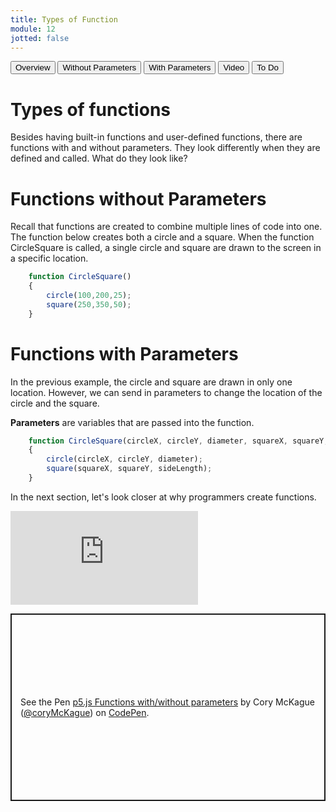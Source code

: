 ```yaml
---
title: Types of Function
module: 12
jotted: false
---
```


<div class="tab">
    <button class="tablinks active" onclick="openTab(event, 'Overview')">Overview</button>
    <button class="tablinks" onclick="openTab(event, 'WOParameters')">Without Parameters</button>
    <button class="tablinks" onclick="openTab(event, 'WParameters')">With Parameters</button>
      <button class="tablinks" onclick="openTab(event, 'Video')">Video</button>
    <button class="tablinks" onclick="openTab(event, 'ToDo')">To Do</button>
   
    
</div>

<div id="Overview" class="tabcontent" style="display:block">
<div class="tabhtml" markdown="1">

# Types of functions

Besides having built-in functions and user-defined functions, there are functions with and without parameters.  They look differently when they are defined and called.   What do they look like?

</div>
</div>
<div id="WOParameters" class="tabcontent" >
<div class="tabhtml" markdown="1">

# Functions without Parameters

Recall that functions are created to combine multiple lines of code into one.  The function below creates both a circle and a square. When the function CircleSquare is called, a single circle and square are drawn to the screen in a specific location.

```js
    function CircleSquare()
    {
        circle(100,200,25);
        square(250,350,50);
    }

```
</div>
</div>
<div id="WParameters" class="tabcontent" >
<div class="tabhtml" markdown="1">

# Functions with Parameters

In the previous example, the circle and square are drawn in only one location. However, we can send in parameters to change the location of the circle and the square.

**Parameters** are variables that are passed into the function.

```js
    function CircleSquare(circleX, circleY, diameter, squareX, squareY, sideLength)
    {
        circle(circleX, circleY, diameter);
        square(squareX, squareY, sideLength);
    }
```

In the next section, let's look closer at why programmers create functions.
</div>
</div>
<div id="Video" class="tabcontent">

<div class="tabhtml" markdown="1">

<div class="embed-responsive embed-responsive-16by9"><iframe class="embed-responsive-item" src="https://www.youtube.com/embed/8_sDtl2nUuc" frameborder="0" allowfullscreen></iframe></div>
</div>
</div>
<div id="ToDo" class="tabcontent" >
<p class="codepen" data-height="600" data-theme-id="dark" data-default-tab="js,result" data-slug-hash="porxmXB" data-editable="true" data-user="coryMcKague" style="height: 300px; box-sizing: border-box; display: flex; align-items: center; justify-content: center; border: 2px solid; margin: 1em 0; padding: 1em;">
  <span>See the Pen <a href="https://codepen.io/coryMcKague/pen/ZEZYbxp">
  p5.js Functions with/without parameters</a> by Cory McKague (<a href="https://codepen.io/coryMcKague">@coryMcKague</a>)
  on <a href="https://codepen.io">CodePen</a>.</span>
</p>
<script async src="https://cpwebassets.codepen.io/assets/embed/ei.js"></script>
</div>
